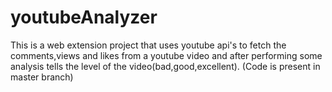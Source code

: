# youtubeAnalyzer
               

This is a web extension project that uses youtube api's to fetch the comments,views and likes from a youtube video and after performing some analysis tells the level of the video(bad,good,excellent). (Code is present in master branch)
